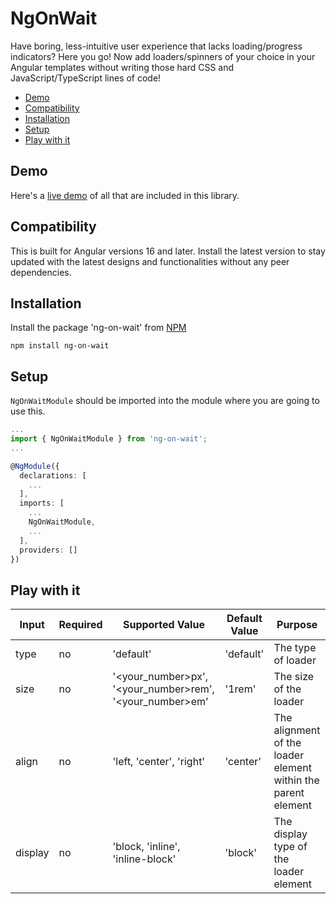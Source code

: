 # NgOnWait

Have boring, less-intuitive user experience that lacks loading/progress indicators?
Here you go! Now add loaders/spinners of your choice in your Angular templates without writing those hard CSS and JavaScript/TypeScript lines of code! 

- [Demo](https://github.com/DeepakMohanSingh/ng-on-wait/blob/main/README.md#demo)
- [Compatibility](https://github.com/DeepakMohanSingh/ng-on-wait/blob/main/README.md#compatibility)
- [Installation](https://github.com/DeepakMohanSingh/ng-on-wait/blob/main/README.md#installation)
- [Setup](https://github.com/DeepakMohanSingh/ng-on-wait/blob/main/README.md#setup)
- [Play with it](https://github.com/DeepakMohanSingh/ng-on-wait/tree/main#play-with-it)

## Demo

Here's a [live demo](https://github.com/DeepakMohanSingh/ng-on-wait) of all that are included in this library.

## Compatibility

This is built for Angular versions 16 and later. Install the latest version to stay updated with the latest designs and functionalities without any peer dependencies.

## Installation

Install the package 'ng-on-wait' from [NPM](https://www.npmjs.com/package/ng-on-wait)

```shell
npm install ng-on-wait
```

## Setup

`NgOnWaitModule` should be imported into the module where you are going to use this.

```typescript
...
import { NgOnWaitModule } from 'ng-on-wait';
...

@NgModule({
  declarations: [
    ...
  ],
  imports: [
    ...
    NgOnWaitModule,
    ...
  ],
  providers: []
})
```

## Play with it

| Input | Required | Supported Value | Default Value | Purpose |
| - | - | - | - | - |
| type | no |  'default' | 'default'  | The type of loader
| size | no | '<your_number>px', '<your_number>rem', '<your_number>em' | '1rem' | The size of the loader
| align | no | 'left, 'center', 'right' | 'center' | The alignment of the loader element within the parent element
| display | no | 'block, 'inline', 'inline-block' | 'block' | The display type of the loader element

